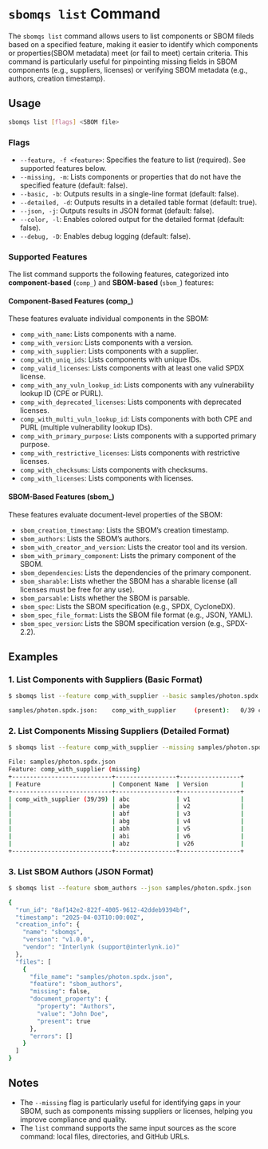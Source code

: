 # `sbomqs list` Command

The `sbomqs list` command allows users to list components or SBOM fileds based on a specified feature, making it easier to identify which components or properties(SBOM metadata) meet (or fail to meet) certain criteria. This command is particularly useful for pinpointing missing fields in SBOM components (e.g., suppliers, licenses) or verifying SBOM metadata (e.g., authors, creation timestamp).

## Usage

```bash
sbomqs list [flags] <SBOM file>
```

### Flags

- `--feature, -f <feature>`: Specifies the feature to list (required). See supported features below.
- `--missing, -m`: Lists components or properties that do not have the specified feature (default: false).
- `--basic, -b`: Outputs results in a single-line format (default: false).
- `--detailed, -d`: Outputs results in a detailed table format (default: true).
- `--json, -j`: Outputs results in JSON format (default: false).
- `--color, -l`: Enables colored output for the detailed format (default: false).
- `--debug, -D`: Enables debug logging (default: false).

### Supported Features

The list command supports the following features, categorized into **component-based** (`comp_`) and **SBOM-based** (`sbom_`) features:

#### Component-Based Features (comp_)

These features evaluate individual components in the SBOM:

- `comp_with_name`: Lists components with a name.
- `comp_with_version`: Lists components with a version.
- `comp_with_supplier`: Lists components with a supplier.
- `comp_with_uniq_ids`: Lists components with unique IDs.
- `comp_valid_licenses`: Lists components with at least one valid SPDX license.
- `comp_with_any_vuln_lookup_id`: Lists components with any vulnerability lookup ID (CPE or PURL).
- `comp_with_deprecated_licenses`: Lists components with deprecated licenses.
- `comp_with_multi_vuln_lookup_id`: Lists components with both CPE and PURL (multiple vulnerability lookup IDs).
- `comp_with_primary_purpose`: Lists components with a supported primary purpose.
- `comp_with_restrictive_licenses`: Lists components with restrictive licenses.
- `comp_with_checksums`: Lists components with checksums.
- `comp_with_licenses`: Lists components with licenses.

#### SBOM-Based Features (sbom_)

These features evaluate document-level properties of the SBOM:

- `sbom_creation_timestamp`: Lists the SBOM’s creation timestamp.
- `sbom_authors`: Lists the SBOM’s authors.
- `sbom_with_creator_and_version`: Lists the creator tool and its version.
- `sbom_with_primary_component`: Lists the primary component of the SBOM.
- `sbom_dependencies`: Lists the dependencies of the primary component.
- `sbom_sharable`: Lists whether the SBOM has a sharable license (all licenses must be free for any use).
- `sbom_parsable`: Lists whether the SBOM is parsable.
- `sbom_spec`: Lists the SBOM specification (e.g., SPDX, CycloneDX).
- `sbom_spec_file_format`: Lists the SBOM file format (e.g., JSON, YAML).
- `sbom_spec_version`: Lists the SBOM specification version (e.g., SPDX-2.2).

## Examples

### 1. List Components with Suppliers (Basic Format)

```bash
$ sbomqs list --feature comp_with_supplier --basic samples/photon.spdx.json

samples/photon.spdx.json:	 comp_with_supplier 	(present):	 0/39 components
```

### 2. List Components Missing Suppliers (Detailed Format)

```bash
$ sbomqs list --feature comp_with_supplier --missing samples/photon.spdx.json

File: samples/photon.spdx.json
Feature: comp_with_supplier (missing)
+----------------------------+-----------------+-----------------+
| Feature                    | Component Name  | Version         |
+----------------------------+-----------------+-----------------+
| comp_with_supplier (39/39) | abc             | v1              |
|                            | abe             | v2              |
|                            | abf             | v3              |
|                            | abg             | v4              |
|                            | abh             | v5              |
|                            | abi             | v6              |
|                            | abz             | v26             |
+----------------------------+-----------------+-----------------+
```

### 3. List SBOM Authors (JSON Format)

```bash
$ sbomqs list --feature sbom_authors --json samples/photon.spdx.json

{
  "run_id": "8af142e2-822f-4005-9612-42ddeb9394bf",
  "timestamp": "2025-04-03T10:00:00Z",
  "creation_info": {
    "name": "sbomqs",
    "version": "v1.0.0",
    "vendor": "Interlynk (support@interlynk.io)"
  },
  "files": [
    {
      "file_name": "samples/photon.spdx.json",
      "feature": "sbom_authors",
      "missing": false,
      "document_property": {
        "property": "Authors",
        "value": "John Doe",
        "present": true
      },
      "errors": []
    }
  ]
}
```

## Notes

- The `--missing` flag is particularly useful for identifying gaps in your SBOM, such as components missing suppliers or licenses, helping you improve compliance and quality.
- The `list` command supports the same input sources as the score command: local files, directories, and GitHub URLs.
